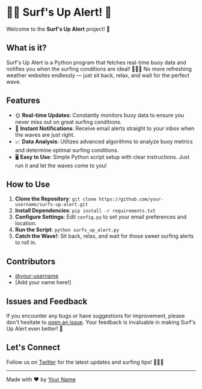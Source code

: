 # 🏄‍♂️ Surf's Up Alert! 🌊

Welcome to the **Surf's Up Alert** project! 🎉

## What is it?

Surf's Up Alert is a Python program that fetches real-time buoy data and notifies you when the surfing conditions are ideal! 🌊🏄‍♀️ No more refreshing weather websites endlessly — just sit back, relax, and wait for the perfect wave.

## Features

- 🌞 **Real-time Updates**: Constantly monitors buoy data to ensure you never miss out on great surfing conditions.
- 📧 **Instant Notifications**: Receive email alerts straight to your inbox when the waves are just right.
- 📈 **Data Analysis**: Utilizes advanced algorithms to analyze buoy metrics and determine optimal surfing conditions.
- 🖥️ **Easy to Use**: Simple Python script setup with clear instructions. Just run it and let the waves come to you!

## How to Use

1. **Clone the Repository**: `git clone https://github.com/your-username/surfs-up-alert.git`
2. **Install Dependencies**: `pip install -r requirements.txt`
3. **Configure Settings**: Edit `config.py` to set your email preferences and location.
4. **Run the Script**: `python surfs_up_alert.py`
5. **Catch the Wave!**: Sit back, relax, and wait for those sweet surfing alerts to roll in.

## Contributors

- [@your-username](https://github.com/your-username)
- [Add your name here!]

## Issues and Feedback

If you encounter any bugs or have suggestions for improvement, please don't hesitate to [open an issue](https://github.com/your-username/surfs-up-alert/issues). Your feedback is invaluable in making Surf's Up Alert even better! 🚀

## Let's Connect

Follow us on [Twitter](https://twitter.com/surfs-up-alert) for the latest updates and surfing tips! 🏄‍♂️🌊

---

Made with ❤️ by [Your Name](https://github.com/your-username)
